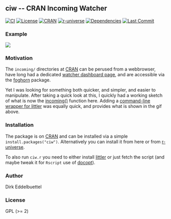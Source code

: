 
## ciw -- CRAN Incoming Watcher

[![CI](https://github.com/eddelbuettel/ciw/actions/workflows/ci.yaml/badge.svg)](https://github.com/eddelbuettel/ciw/actions/workflows/ci.yaml)
[![License](https://eddelbuettel.github.io/badges/GPL2+.svg)](https://www.gnu.org/licenses/gpl-2.0.html)
[![CRAN](https://www.r-pkg.org/badges/version/ciw)](https://cran.r-project.org/package=ciw)
[![r-universe](https://eddelbuettel.r-universe.dev/badges/ciw)](https://eddelbuettel.r-universe.dev/ciw)
[![Dependencies](https://tinyverse.netlify.app/badge/ciw)](https://cran.r-project.org/package=ciw)
[![Last Commit](https://img.shields.io/github/last-commit/eddelbuettel/ciw)](https://github.com/eddelbuettel/ciw)

### Example

![](https://eddelbuettel.github.io/images/2024-02-29/ciw.r_demo_2024-02-29_11-48.gif)

### Motivation

The `incoming/` directories at [CRAN][cran] can be perused from a webbrowser, have long had a
dedicated [watcher dashboard page](https://r-hub.github.io/cransays/articles/dashboard.html), and
are accessible via the [foghorn][foghorn] package.

Yet I was looking for something both quicker, and simpler, and easier to manipulate.  After taking a
quick look at this, I quickly had a working sketch of what is now the
[incoming()](https://github.com/eddelbuettel/ciw/blob/master/R/incoming.R) function here.  Adding a
[command-line wrapper for
littler](https://github.com/eddelbuettel/littler/blob/master/inst/examples/ciw.r) was equally quick,
and provides what is shown in the gif above.

### Installation

The package is on [CRAN][cran] and can be installed via a simple `install.packages("ciw")`.
Alternatively you can install it from here or from [r-universe][r-universe ciw].

To also run `ciw.r` you need to either install [littler][littler] or just fetch the script (and
maybe tweak it for `Rscript` use of [docopt][docopt]).

### Author

Dirk Eddelbuettel

### License

GPL (>= 2)

[cran]: https://cran.r-project.org
[foghorn]: https://cran.r-project.org/package=foghorn
[littler]: https://cran.r-project.org/package=littler
[remotes]: https://cran.r-project.org/package=remotes
[docopt]: https://cran.r-project.org/package=docopt
[r-universe ciw]: https://eddelbuettel.r-universe.dev/ciw
